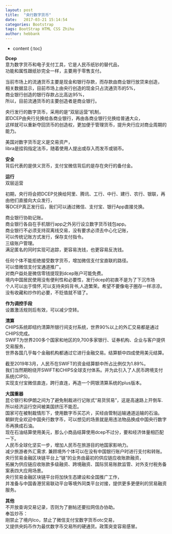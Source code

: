 ```yaml
---
layout: post
title:  "央行数字货币"
date:   2017-03-21 15:14:54
categories: Bootstrap
tags: BootStrap HTML CSS Zhihu
author: hebbank
---
```


* content
{:toc}

**Dcep**  
意为数字货币和电子支付工具，它是人民币纸钞的替代品，  
功能和属性跟纸钞完全一样，主要用于零售支付。  

当前市场上的流通货币主要是现金和银行存款，而存款由商业银行放贷来创造，  
相关数据显示，目前市场上由央行创造的现金只占流通货币的5%，  
商业银行创造的银行存款占比高达95%，  
所以，目前流通货币的主要创造者是商业银行。

央行发行的数字货币，采用的是“双层运营”机制，  
即DCEP由央行兑换给各商业银行，再由各商业银行兑换给普通大众，  
这样就可以重新夺回货币的创造权，更加便于管理货币，提升央行应对商业周期的能力。

美国对数字货币定义是交易资产，  
libra是挂钩指定法币，随着使用人提出或存入而发币或销币。  




**安全**  
背后代表的是侠义货币，支付宝微信背后的是存在央行的备付金。  

**运行**  
双层运营  

初期，央行将会把DCEP兑换给阿里、腾讯、工行、中行、建行、农行、银联，再由他们直接向大众发行，  
等DCEP真正发行后，我们可以通过微信、支付宝、银行App直接兑换。

商业银行协助记账。  
商业银行各自在手机银行app之外另行设立数字货币钱包app。  
商业银行不必须支持双离线交易，没有要求必须去中心化记账，  
可以传统记账方式发行，保存支付指令。  
三级账户管理。  
满足匿名的同时实现可追踪，更容易洗钱，也更容易反洗钱。  

任何个体不能拒绝接受数字货币，增加微信支付宝直联的路径。  
可以借微信支付宝通道推广。  
对商户益处是微信零钱提现到dcep账户可能免费。  
境内中国居民使用没有便利性和必要性，发行dcep的初衷不是为了下沉市场  
个人可以出于情怀,可以支持央妈背书,人造繁荣。希望不要像电子圈存一样凉凉。  
没有收藏和炒作的必要，不贬值就不错了。  

**作为调控手段**  
设置激活规则后有效，可以减少空转。  

**清算**  
CHIPS系统即纽约清算所银行间支付系统，世界90%以上的外汇交易都是通过CHIPS完成。  
SWIFT为世界200多个国家和地区的9,700多家银行、证券机构、企业与客户提供交易服务，  
世界各国几乎每个金融机构都通过它进行金融交易。结算额中四成使用美元结算。

截至2019年3月，人民币在SWIFT的资金结算额中所占比例仅为1.89%。  
我们当然期盼绕开SWIFT和CHIPS全球支付体系。并为此引入了人民币跨境支付系统(CIPS)，  
实现支付宝微信直连，跨行直连，再造一个网银清算系统的plus版本。

**大国重器**  
昆仑银行和伊朗之间为了避免制裁进行记账式“易货贸易”，这是高速路上开倒车.  
所以经济运行空间被美国挤压不能忍。  
国家可在被制裁情形下，使用数字币买芯片，买经由管制运输通道运输的石油。  
朝鲜完全欢迎中国央行数字币，可以想见的场景就是用违法物品换成中国央行数字币再换成石油。  
 现在石油结算使用美元，那么小商品结算使用dcep不过分，要和经济体量相匹配一下。  
人民币全球化坚实一步，增加人民币在旅游目的地国家影响力。  
减少旅游者外汇需求. 兼顾境外个体可以在没有中国银行账户时进行支付和转账。  
央行贸易金融区块链平台上“链”的业务由最初的供应链应收账款融资，  
拓展为供应链应收账款多级融资、跨境融资、国际贸易账款监管、对外支付税务备案表四大应用场景。  
央行贸易金融区块链平台将加快生态建设和全国推广工作，  
并准备与中国香港贸易联动平台等境外同类平台对接，提供更多更便利的贸易融资服务。

**其他**    
不开放查询交易记录，否则为了删帖还要拉网信办协助。  
奉旨炒币：  
刚禁止了境内Ico，禁止了微信支付宝数字货币otc交易，  
又提供央妈币作为最优数字币交易所的硬通货。政策突变容易感冒。
